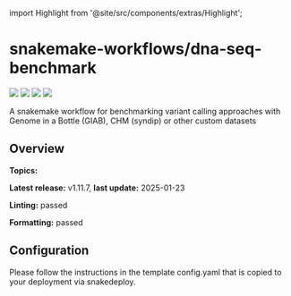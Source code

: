 


  
import Highlight from '@site/src/components/extras/Highlight';  

# snakemake-workflows/dna-seq-benchmark
  
![](https://img.shields.io/github/license/snakemake-workflows/dna-seq-benchmark?style=for-the-badge&label=license&logo=github)
![](https://img.shields.io/github/issues/snakemake-workflows/dna-seq-benchmark?style=for-the-badge&label=issues&logo=github)
![](https://img.shields.io/github/stars/snakemake-workflows/dna-seq-benchmark?style=for-the-badge&label=stars&logo=github)
![](https://img.shields.io/github/watchers/snakemake-workflows/dna-seq-benchmark?style=for-the-badge&label=watchers&logo=github)  
  
A snakemake workflow for benchmarking variant calling approaches with Genome in a Bottle (GIAB), CHM (syndip) or other custom datasets  

## Overview
  
**Topics:**   
  
**Latest release:** <Highlight color='#adadad'>v1.11.7</Highlight>, **last update:** <Highlight color='#adadad'>2025-01-23</Highlight>
  
**Linting:** <Highlight color='#10b981'>passed</Highlight>
  
**Formatting:** <Highlight color='#10b981'>passed</Highlight>

## Configuration
  
Please follow the instructions in the template config.yaml that is copied to your deployment via snakedeploy.
